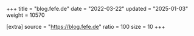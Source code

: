 +++
title = "blog.fefe.de"
date = "2022-03-22"
updated = "2025-01-03"
weight = 10570

[extra]
source = "https://blog.fefe.de"
ratio = 100
size = 10
+++
